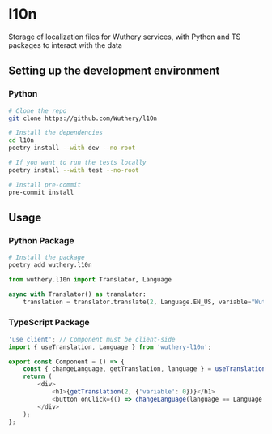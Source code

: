 # l10n

Storage of localization files for Wuthery services, with Python and TS packages to interact with the data

## Setting up the development environment

### Python

```bash
# Clone the repo
git clone https://github.com/Wuthery/l10n

# Install the dependencies
cd l10n
poetry install --with dev --no-root

# If you want to run the tests locally
poetry install --with test --no-root

# Install pre-commit
pre-commit install
```

## Usage

### Python Package

```bash
# Install the package
poetry add wuthery.l10n
```

```py
from wuthery.l10n import Translator, Language

async with Translator() as translator:
    translation = translator.translate(2, Language.EN_US, variable="Wuthery")
```

### TypeScript Package

```ts
'use client'; // Component must be client-side
import { useTranslation, Language } from 'wuthery-l10n';

export const Component = () => {
    const { changeLanguage, getTranslation, language } = useTranslation();
    return (
        <div>
            <h1>{getTranslation(2, {'variable': 0})}</h1>
            <button onClick={() => changeLanguage(language == Language.ZH_TW ? Language.EN_US : Language.ZH_TW)}>Change language</button>
        </div>
    );
};
```